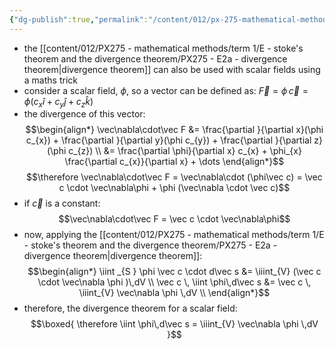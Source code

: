 ```yaml
---
{"dg-publish":true,"permalink":"/content/012/px-275-mathematical-methods/term-1/e-stoke-s-theorem-and-the-divergence-theorem/px-275-e2d-scalar-fields/","noteIcon":"1","created":"2025-08-27T13:14:32.619+01:00","updated":"2024-11-28T12:29:59.000+00:00"}
---
```


- the [[content/012/PX275 - mathematical methods/term 1/E - stoke's theorem and the divergence theorem/PX275 - E2a - divergence theorem\|divergence theorem]] can also be used with scalar fields using a maths trick
- consider a scalar field, $\phi$, so a vector can be defined as: $\vec F = \phi \, \vec c = \phi (c_{x}\hat i + c_{y} \hat j  + c_{z} \hat k)$
- the divergence of this vector: 
$$\begin{align*}
	\vec\nabla\cdot\vec F &= \frac{\partial }{\partial x}(\phi c_{x}) + \frac{\partial }{\partial y}(\phi c_{y}) + \frac{\partial }{\partial z}(\phi c_{z}) \\
	&= \frac{\partial \phi}{\partial x} c_{x} + \phi_{x} \frac{\partial c_{x}}{\partial x}  + \dots
\end{align*}$$
$$\therefore \vec\nabla\cdot\vec F = \vec\nabla\cdot (\phi\vec c) = \vec c \cdot \vec\nabla\phi + \phi (\vec\nabla \cdot \vec c)$$
- if $\vec c$ is a constant:
$$\vec\nabla\cdot\vec F = \vec c \cdot \vec\nabla\phi$$
- now, applying the [[content/012/PX275 - mathematical methods/term 1/E - stoke's theorem and the divergence theorem/PX275 - E2a - divergence theorem\|divergence theorem]]:
$$\begin{align*}
	\iint _{S } \phi \vec c \cdot d\vec s &= \iiint_{V} (\vec c \cdot \vec\nabla \phi )\,dV \\
	\vec c \, \iint \phi\,d\vec s &= \vec c \, \iiint_{V} \vec\nabla \phi \,dV \\
\end{align*}$$
- therefore, the divergence theorem for a scalar field:
$$\boxed{ \therefore \iint \phi\,d\vec s =  \iiint_{V} \vec\nabla \phi \,dV  }$$

